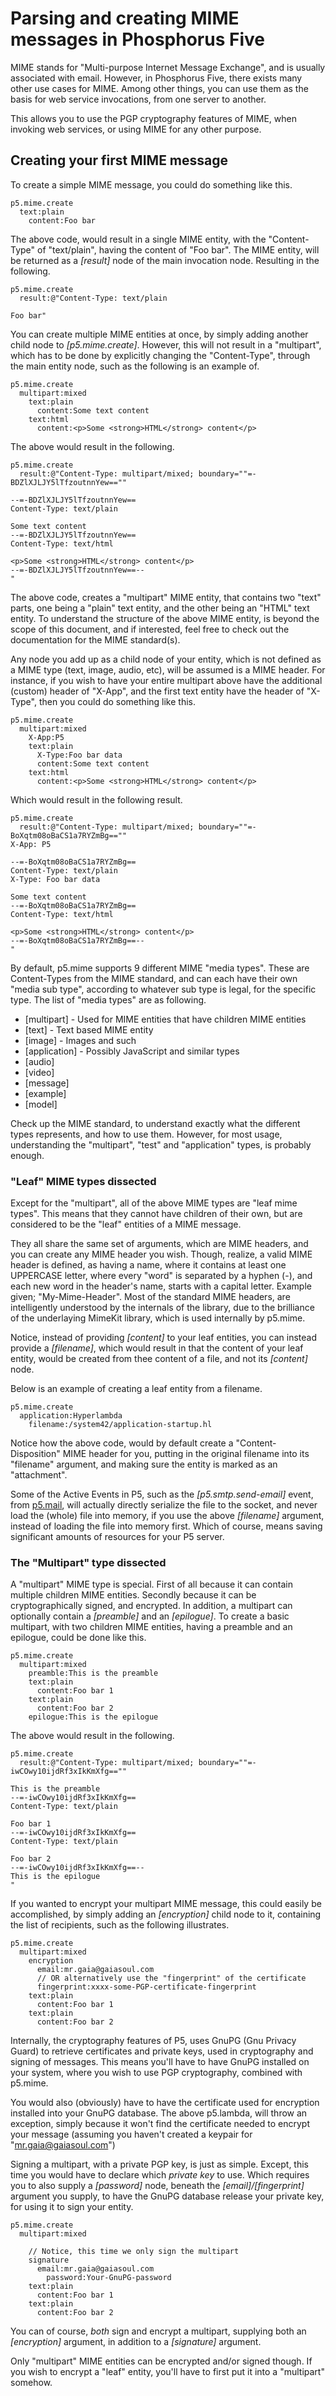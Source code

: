 Parsing and creating MIME messages in Phosphorus Five
===============

MIME stands for "Multi-purpose Internet Message Exchange", and is usually associated with email. However, in Phosphorus Five, there exists
many other use cases for MIME. Among other things, you can use them as the basis for web service invocations, from one server to another.

This allows you to use the PGP cryptography features of MIME, when invoking web services, or using MIME for any other purpose.

## Creating your first MIME message

To create a simple MIME message, you could do something like this.

```
p5.mime.create
  text:plain
    content:Foo bar
```

The above code, would result in a single MIME entity, with the "Content-Type" of "text/plain", having the content of "Foo bar". The MIME entity, will be
returned as a *[result]* node of the main invocation node. Resulting in the following.

```
p5.mime.create
  result:@"Content-Type: text/plain

Foo bar"
```

You can create multiple MIME entities at once, by simply adding another child node to *[p5.mime.create]*. However, this will not result in a "multipart",
which has to be done by explicitly changing the "Content-Type", through the main entity node, such as the following is an example of.

```
p5.mime.create
  multipart:mixed
    text:plain
      content:Some text content
    text:html
      content:<p>Some <strong>HTML</strong> content</p>
```

The above would result in the following.

```
p5.mime.create
  result:@"Content-Type: multipart/mixed; boundary=""=-BDZlXJLJY5lTfzoutnnYew==""

--=-BDZlXJLJY5lTfzoutnnYew==
Content-Type: text/plain

Some text content
--=-BDZlXJLJY5lTfzoutnnYew==
Content-Type: text/html

<p>Some <strong>HTML</strong> content</p>
--=-BDZlXJLJY5lTfzoutnnYew==--
"
```

The above code, creates a "multipart" MIME entity, that contains two "text" parts, one being a "plain" text entity, and the other being an "HTML" text
entity. To understand the structure of the above MIME entity, is beyond the scope of this document, and if interested, feel free to check out the
documentation for the MIME standard(s).

Any node you add up as a child node of your entity, which is not defined as a MIME type (text, image, audio, etc), will be assumed is a MIME header.
For instance, if you wish to have your entire multipart above have the additional (custom) header of "X-App", and the first text entity have the
header of "X-Type", then you could do something like this.

```
p5.mime.create
  multipart:mixed
    X-App:P5
    text:plain
      X-Type:Foo bar data
      content:Some text content
    text:html
      content:<p>Some <strong>HTML</strong> content</p>
```

Which would result in the following result.

```
p5.mime.create
  result:@"Content-Type: multipart/mixed; boundary=""=-BoXqtm08oBaCS1a7RYZmBg==""
X-App: P5

--=-BoXqtm08oBaCS1a7RYZmBg==
Content-Type: text/plain
X-Type: Foo bar data

Some text content
--=-BoXqtm08oBaCS1a7RYZmBg==
Content-Type: text/html

<p>Some <strong>HTML</strong> content</p>
--=-BoXqtm08oBaCS1a7RYZmBg==--
"
```

By default, p5.mime supports 9 different MIME "media types". These are Content-Types from the MIME standard, and can each have their 
own "media sub type", according to whatever sub type is legal, for the specific type. The list of "media types" are as following.

* [multipart] - Used for MIME entities that have children MIME entities
* [text] - Text based MIME entity
* [image] - Images and such
* [application] - Possibly JavaScript and similar types
* [audio]
* [video]
* [message]
* [example]
* [model]

Check up the MIME standard, to understand exactly what the different types represents, and how to use them. However, for most usage, understanding
the "multipart", "test" and "application" types, is probably enough.

### "Leaf" MIME types dissected

Except for the "multipart", all of the above MIME types are "leaf mime types". This means that they cannot have children of their own, but are considered
to be the "leaf" entities of a MIME message.

They all share the same set of arguments, which are MIME headers, and you can create any MIME header you wish. Though, realize, a valid MIME header 
is defined, as having a name, where it contains at least one UPPERCASE letter, where every "word" is separated by a hyphen (-), and each new
word in the header's name, starts with a capital letter. Example given; "My-Mime-Header". Most of the standard MIME headers, are intelligently
understood by the internals of the library, due to the brilliance of the underlaying MimeKit library, which is used internally by p5.mime.

Notice, instead of providing *[content]* to your leaf entities, you can instead provide a *[filename]*, which would result in that the content
of your leaf entity, would be created from thee content of a file, and not its *[content]* node.

Below is an example of creating a leaf entity from a filename.

```
p5.mime.create
  application:Hyperlambda
    filename:/system42/application-startup.hl
```

Notice how the above code, would by default create a "Content-Disposition" MIME header for you, putting in the original filename into its
"filename" argument, and making sure the entity is marked as an "attachment".

Some of the Active Events in P5, such as the *[p5.smtp.send-email]* event, from [p5.mail](/plugins/extras/p5.mail/), will actually directly
serialize the file to the socket, and never load the (whole) file into memory, if you use the above *[filename]* argument, instead of loading
the file into memory first. Which of course, means saving significant amounts of resources for your P5 server.

### The "Multipart" type dissected

A "multipart" MIME type is special. First of all because it can contain multiple children MIME entities. Secondly because it can be cryptographically
signed, and encrypted. In addition, a multipart can optionally contain a *[preamble]* and an *[epilogue]*. To create a basic multipart, with two 
children MIME entities, having a preamble and an epilogue, could be done like this.

```
p5.mime.create
  multipart:mixed
    preamble:This is the preamble
    text:plain
      content:Foo bar 1
    text:plain
      content:Foo bar 2
    epilogue:This is the epilogue
```

The above would result in the following.

```
p5.mime.create
  result:@"Content-Type: multipart/mixed; boundary=""=-iwCOwy10ijdRf3xIkKmXfg==""

This is the preamble
--=-iwCOwy10ijdRf3xIkKmXfg==
Content-Type: text/plain

Foo bar 1
--=-iwCOwy10ijdRf3xIkKmXfg==
Content-Type: text/plain

Foo bar 2
--=-iwCOwy10ijdRf3xIkKmXfg==--
This is the epilogue
"
```

If you wanted to encrypt your multipart MIME message, this could easily be accomplished, by simply adding an *[encryption]* child node to it, 
containing the list of recipients, such as the following illustrates.

```
p5.mime.create
  multipart:mixed
    encryption
      email:mr.gaia@gaiasoul.com
      // OR alternatively use the "fingerprint" of the certificate
      fingerprint:xxxx-some-PGP-certificate-fingerprint
    text:plain
      content:Foo bar 1
    text:plain
      content:Foo bar 2
```

Internally, the cryptography features of P5, uses GnuPG (Gnu Privacy Guard) to retrieve certificates and private keys, used in cryptography and
signing of messages. This means you'll have to have GnuPG installed on your system, where you wish to use PGP cryptography, combined with p5.mime.

You would also (obviously) have to have the certificate used for encryption installed into your GnuPG database. The above p5.lambda, will throw an
exception, simply because it won't find the certificate needed to encrypt your message (assuming you haven't created a keypair 
for "mr.gaia@gaiasoul.com")

Signing a multipart, with a private PGP key, is just as simple. Except, this time you would have to declare which _private key_ to use. Which requires
you to also supply a *[password]* node, beneath the *[email]/[fingerprint]* argument you supply, to have the GnuPG database release your private key,
for using it to sign your entity.

```
p5.mime.create
  multipart:mixed

    // Notice, this time we only sign the multipart
    signature
      email:mr.gaia@gaiasoul.com
        password:Your-GnuPG-password
    text:plain
      content:Foo bar 1
    text:plain
      content:Foo bar 2
```

You can of course, _both_ sign and encrypt a multipart, supplying both an *[encryption]* argument, in addition to a *[signature]* argument.

Only "multipart" MIME entities can be encrypted and/or signed though. If you wish to encrypt a "leaf" entity, you'll have to first put it into
a "multipart" somehow.



